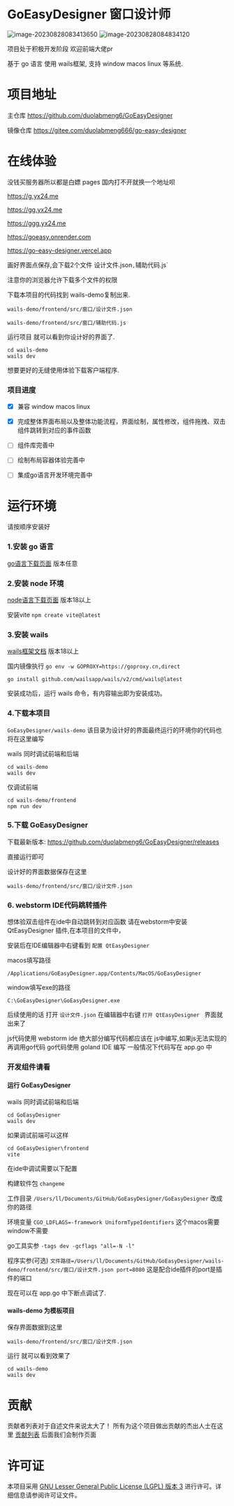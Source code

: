 # GoEasyDesigner 窗口设计师
![image-20230828083413650](README.assets/image-20230828083413650.png)
![image-20230828084834120](README.assets/image-20230828084834120.png)

项目处于积极开发阶段 欢迎前端大佬pr

基于 go 语言 使用 wails框架, 支持 window macos linux 等系统. 

# 项目地址

主仓库 https://github.com/duolabmeng6/GoEasyDesigner 

镜像仓库 https://gitee.com/duolabmeng666/go-easy-designer 

# 在线体验

没钱买服务器所以都是白嫖 pages 国内打不开就换一个地址呗

https://g.yx24.me

https://gg.yx24.me

https://ggg.yx24.me

https://goeasy.onrender.com

https://go-easy-designer.vercel.app


画好界面点保存,会下载2个文件 设计文件.json`,`辅助代码.js`

注意你的浏览器允许下载多个文件的权限

下载本项目的代码找到 wails-demo复制出来.

`wails-demo/frontend/src/窗口/设计文件.json`

`wails-demo/frontend/src/窗口/辅助代码.js`

运行项目 就可以看到你设计好的界面了.

```
cd wails-demo
wails dev
```

想要更好的无缝使用体验下载客户端程序.

### 项目进度
- [x] 兼容 window  macos  linux 
- [x] 完成整体界面布局以及整体功能流程，界面绘制，属性修改，组件拖拽、双击组件跳转到对应的事件函数
- [ ] 组件库完善中
- [ ] 绘制布局容器体验完善中
- [ ] 集成go语言开发环境完善中



# 运行环境

请按顺序安装好

### 1.安装 go 语言

[go语言下载页面](https://golang.org/dl/) 版本任意


### 2.安装 node 环境

[node语言下载页面](https://nodejs.org/zh-cn/download/) 版本18以上

安装vite `npm create vite@latest`

### 3.安装 wails

[wails框架文档](https://wails.io/zh-Hans/docs/gettingstarted/installation/) 版本18以上

国内镜像执行 `go env -w GOPROXY=https://goproxy.cn,direct`

```
go install github.com/wailsapp/wails/v2/cmd/wails@latest
```

安装成功后，运行 wails 命令，有内容输出即为安装成功。

### 4.下载本项目

`GoEasyDesigner/wails-demo` 该目录为设计好的界面最终运行的环境你的代码也将在这里编写

wails 同时调试前端和后端

```
cd wails-demo
wails dev
```

仅调试前端

```
cd wails-demo/frontend
npm run dev
```

### 5.下载 GoEasyDesigner

下载最新版本: https://github.com/duolabmeng6/GoEasyDesigner/releases

直接运行即可

设计好的界面数据保存在这里

```
wails-demo/frontend/src/窗口/设计文件.json
```

### 6. webstorm IDE代码跳转插件

想体验双击组件在ide中自动跳转到对应函数 请在webstorm中安装 QtEasyDesigner 插件,在本项目的文件中，

安装后在IDE编辑器中右键看到 `配置 QtEasyDesigner ` 

macos填写路径
```
/Applications/GoEasyDesigner.app/Contents/MacOS/GoEasyDesigner
```

window填写exe的路径
```
C:\GoEasyDesigner\GoEasyDesigner.exe
```

后续使用的话 打开 `设计文件.json` 在编辑器中右键  `打开 QtEasyDesigner ` 界面就出来了

js代码使用 webstorm ide 绝大部分编写代码都应该在 js中编写,如果js无法实现的再调用go代码
go代码使用 goland IDE 编写 一般情况下代码写在 app.go 中

### 开发组件请看

#### 运行 GoEasyDesigner

wails 同时调试前端和后端

```
cd GoEasyDesigner
wails dev
```

如果调试前端可以这样

```
cd GoEasyDesigner\frontend
vite 
```

在ide中调试需要以下配置

构建软件包 `changeme` 

工作目录 `/Users/ll/Documents/GitHub/GoEasyDesigner/GoEasyDesigner` 改成你的路径

环境变量 `CGO_LDFLAGS=-framework UniformTypeIdentifiers` 这个macos需要 window不需要

go工具实参 `-tags dev -gcflags "all=-N -l"`

程序实参(可选) `文件路径=/Users/ll/Documents/GitHub/GoEasyDesigner/wails-demo/frontend/src/窗口/设计文件.json port=8080` 这是配合ide插件的port是插件的端口 

现在可以在 app.go 中下断点调试了.

#### wails-demo 为模板项目

保存界面数据到这里

```
wails-demo/frontend/src/窗口/设计文件.json
```

运行 就可以看到效果了

```
cd wails-demo
wails dev
```


# 贡献

贡献者列表对于自述文件来说太大了！ 所有为这个项目做出贡献的杰出人士在这里 [贡献列表](https://github.com/duolabmeng6/GoEasyDesigner/graphs/contributors)
后面我们会制作页面


# 许可证

本项目采用 [GNU Lesser General Public License (LGPL) 版本 3](LICENSE) 进行许可。详细信息请参阅许可证文件。
